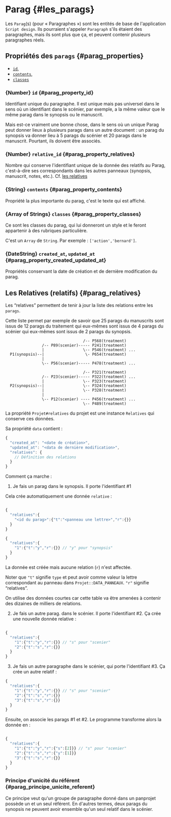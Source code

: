 # Parag {#les_parags}

Les `Parag`(s) (pour « Paragraphes ») sont les entités de base de l'application `Script design`. Ils pourraient s'appeler `Paragraph` s'ils étaient des paragraphes, mais ils sont plus que ça, et peuvent contenir plusieurs paragraphes réels.

## Propriétés des `parags` {#parag_properties}

* [`id`](#parag_property_id),
* [`contents`](#parag_property_contents),
* [`classes`](#parag_property_classes)

### {Number} `id` {#parag_property_id}

Identifiant unique du paragraphe. Il est unique mais pas universel dans le sens où un identifiant dans le scénier, par exemple, a la même valeur que le même parag dans le synopsis ou le manuscrit.

Mais est-ce vraiment une bonne chose, dans le sens où un unique Parag peut donner lieux à plusieurs parags dans un autre document : un parag du synopsis va donner lieu à 5 parags du scénier et 20 parags dans le manuscrit. Pourtant, ils doivent être associés.

### {Number} `relative_id` {#parag_property_relatives}

Nombre qui conserve l'identifiant unique de la donnée des relatifs au Parag, c'est-à-dire ses correspondants dans les autres panneaux (synopsis, manuscrit, notes, etc.). Cf. [les relatives](#parag_relatives)

### {String} `contents` {#parag_property_contents}

Propriété la plus importante du parag, c'est le texte qui est affiché.

### {Array of Strings} `classes` {#parag_property_classes}

Ce sont les classes du parag, qui lui donneront un style et le feront appartenir à des rubriques particulière.

C'est un `Array` de `String`. Par exemple : `['action','bernard']`.

### {DateString} `created_at`, `updated_at` {#parag_property_created_updated_at}

Propriétés conservant la date de création et de dernière modification du parag.



## Les Relatives (relatifs) {#parag_relatives}

Les “relatives” permettent de tenir à jour la liste des relations entre les `parags`.

Cette liste permet par exemple de savoir que 25 parags du manuscrits sont issus de 12 parags du traitement qui eux-mêmes sont issus de 4 parags du scénier qui eux-mêmes sont issus de 2 parags du synopsis.

```                    
                                  /-- P568(treatment)
                /-- P89(scenier)----- P241(treatment)
                |                 \-- P546(treatment) ...
  P1(synopsis)--|                  \- P654(treatment)
                |    
                \-- P56(scenier)----- P478(treatment) ...

                                  /-- P321(treatment)
                /-- P23(scenier)----- P322(treatment) ...
                |                 \-- P323(treatment)
  P2(synopsis)--|                 \-- P324(treatment)
                |                 \-- P328(treatment)
                |   
                \-- P12(scenier) ---- P456(treatment) ...
                                  \-- P489(treatment)

```

La propriété `Projet#relatives` du projet est une instance `Relatives` qui conserve ces données.

Sa propriété `data` contient :


```js
{
  "created_at": "<date de création>",
  "updated_at": "<data de dernière modification>",
  "relatives": {
    // Définition des relations
  }
}
```


Comment ça marche :

1. Je fais un parag dans le synopsis. Il porte l'identifiant #1

Cela crée automatiquement une donnée `relative` :

```js

{
  "relatives":{
    "<id du parag>":{"t":"<panneau une lettre>","r":{}}
  }
}

{
  "relatives":{
    "1":{"t":"y","r":{}} // "y" pour "synopsis"
  }
}

```

La donnée est créée mais aucune relation (`r`) n'est affectée.

Noter que `"t"` signifie `type` et peut avoir comme valeur la lettre correspondant au panneau dans `Projet::DATA_PANNEAUX`. `"r"` signifie “relatives”.

On utilise des données courtes car cette table va être amenées à contenir des dizaines de milliers de relations.


2. Je fais un autre parag. dans le scénier. Il porte l'identifiant #2. Ça crée une nouvelle donnée relative :

```js

{
  "relatives":{
    "1":{"t":"y","r":{}} // "s" pour "scenier"
    "2":{"t":"s","r":{}}
  }
}

```

3. Je fais un autre paragraphe dans le scénier, qui porte l'identifiant #3. Ça crée un autre relatif :

```js
{
  "relatives":{
    "1":{"t":"y","r":{}} // "s" pour "scenier"
    "2":{"t":"s","r":{}}
    "3":{"t":"s","r":{}}
  }
}

```

Ensuite, on associe les parags #1 et #2. Le programme transforme alors la donnée en :


```js

{
  "relatives":{
    "1":{"t":"y","r":{"s":[2]}} // "s" pour "scenier"
    "2":{"t":"s","r":{"y":[1]}}
    "3":{"t":"s","r":{}}
  }
}

```

### Principe d'unicité du référent {#parag_principe_unicite_referent}

Ce principe veut qu'un groupe de paragraphe donné dans un panprojet possède un et un seul référent. En d'autres termes, deux parags du synopsis ne peuvent avoir ensemble qu'un seul relatif dans le scénier.
